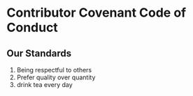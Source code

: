 # Contributor Covenant Code of Conduct
## Our Standards
1. Being respectful to others
2. Prefer quality over quantity
3. drink tea every day

